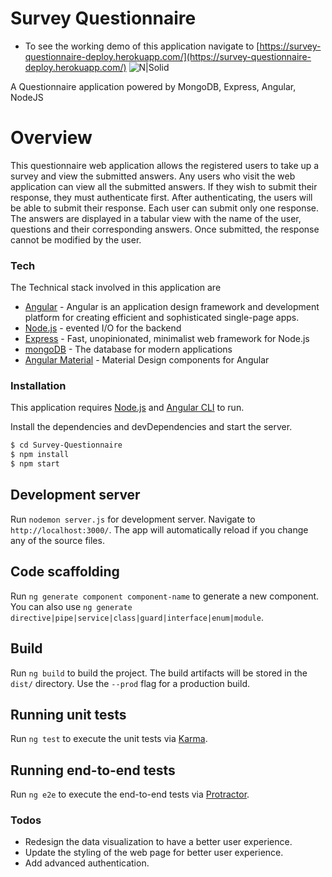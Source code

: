 
# Survey Questionnaire
* To see the working demo of this application navigate to [https://survey-questionnaire-deploy.herokuapp.com/](https://survey-questionnaire-deploy.herokuapp.com/)
![N|Solid](https://codingthesmartway.com/wp-content/uploads/2018/06/mean_logo.png)

A Questionnaire application powered by MongoDB, Express, Angular, NodeJS

# Overview

This questionnaire web application allows the registered users to take up a survey and view the submitted answers. Any users who visit the web application can view all the submitted answers. If they wish to submit their response, they must authenticate first. After authenticating, the users will be able to submit their response. Each user can submit only one response. The answers are displayed in a tabular view with the name of the user, questions and their corresponding answers. Once submitted, the response cannot be modified by the user.

### Tech

The Technical stack involved in this application are
* [Angular] - Angular is an application design framework and development platform for creating efficient and sophisticated single-page apps.
* [Node.js] - evented I/O for the backend
* [Express] - Fast, unopinionated, minimalist web framework for Node.js
* [mongoDB] - The database for modern applications
* [Angular Material] - Material Design components for Angular

### Installation

This application requires [Node.js](https://nodejs.org/) and [Angular CLI]  to run.

Install the dependencies and devDependencies and start the server.

```sh
$ cd Survey-Questionnaire
$ npm install
$ npm start
```
## Development server

Run `nodemon server.js` for development server.
Navigate to `http://localhost:3000/`. The app will automatically reload if you change any of the source files.
## Code scaffolding
Run `ng generate component component-name` to generate a new component. You can also use `ng generate directive|pipe|service|class|guard|interface|enum|module`.
## Build

Run  `ng build`  to build the project. The build artifacts will be stored in the  `dist/`  directory. Use the  `--prod`  flag for a production build.
## Running unit tests

Run  `ng test`  to execute the unit tests via  [Karma](https://karma-runner.github.io/).

## [](https://github.com/watto33/Survey-Questionnaire#running-end-to-end-tests)Running end-to-end tests

Run  `ng e2e`  to execute the end-to-end tests via  [Protractor](http://www.protractortest.org/).

### Todos

 -  Redesign the data visualization to have a better user experience.
 -  Update the styling of the web page for better user experience.
 - Add advanced authentication.

[//]: ()


   [Angular]: <http://angular.io/>
   [node.js]: <http://nodejs.org>
   [express]: <http://expressjs.com>
   [mongoDB]: <http://mongodb.com>
   [Angular Material]: <http://material.angular.io/>
   [Angular CLI]: <http://cli.angular.io/>

